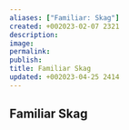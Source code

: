 ```yaml
---
aliases: ["Familiar: Skag"]
created: +002023-02-07 2321
description: 
image: 
permalink: 
publish: 
title: Familiar Skag
updated: +002023-04-25 2414
---
```


## Familiar Skag